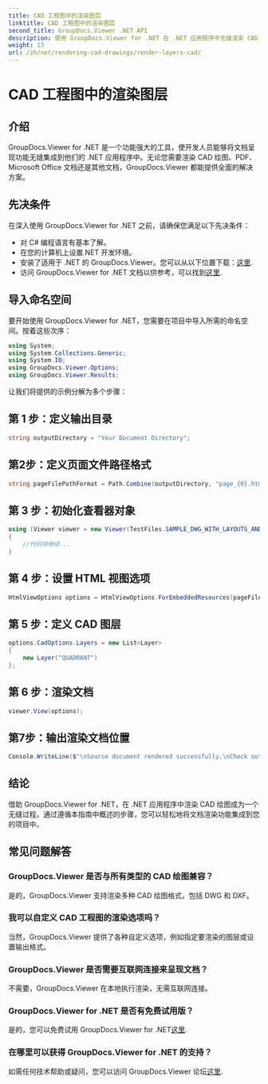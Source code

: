 ```yaml
---
title: CAD 工程图中的渲染图层
linktitle: CAD 工程图中的渲染图层
second_title: GroupDocs.Viewer .NET API
description: 使用 GroupDocs.Viewer for .NET 在 .NET 应用程序中无缝渲染 CAD 绘图。探索渲染选项、自定义图层等。
weight: 13
url: /zh/net/rendering-cad-drawings/render-layers-cad/
---
```


# CAD 工程图中的渲染图层

## 介绍
GroupDocs.Viewer for .NET 是一个功能强大的工具，使开发人员能够将文档呈现功能无缝集成到他们的 .NET 应用程序中。无论您需要渲染 CAD 绘图、PDF、Microsoft Office 文档还是其他文档，GroupDocs.Viewer 都能提供全面的解决方案。
## 先决条件
在深入使用 GroupDocs.Viewer for .NET 之前，请确保您满足以下先决条件：
- 对 C# 编程语言有基本了解。
- 在您的计算机上设置.NET 开发环境。
- 安装了适用于 .NET 的 GroupDocs.Viewer。您可以从以下位置下载：[这里](https://releases.groupdocs.com/viewer/net/).
- 访问 GroupDocs.Viewer for .NET 文档以供参考，可以找到[这里](https://tutorials.groupdocs.com/viewer/net/).

## 导入命名空间
要开始使用 GroupDocs.Viewer for .NET，您需要在项目中导入所需的命名空间。按着这些次序：

```csharp
using System;
using System.Collections.Generic;
using System.IO;
using GroupDocs.Viewer.Options;
using GroupDocs.Viewer.Results;
```

让我们将提供的示例分解为多个步骤：
## 第 1 步：定义输出目录
```csharp
string outputDirectory = "Your Document Directory";
```
## 第2步：定义页面文件路径格式
```csharp
string pageFilePathFormat = Path.Combine(outputDirectory, "page_{0}.html");
```
## 第 3 步：初始化查看器对象
```csharp
using (Viewer viewer = new Viewer(TestFiles.SAMPLE_DWG_WITH_LAYOUTS_AND_LAYERS))
{
    //代码块继续...
}
```
## 第 4 步：设置 HTML 视图选项
```csharp
HtmlViewOptions options = HtmlViewOptions.ForEmbeddedResources(pageFilePathFormat);
```
## 第 5 步：定义 CAD 图层
```csharp
options.CadOptions.Layers = new List<Layer>
{
    new Layer("QUADRANT")
};
```
## 第 6 步：渲染文档
```csharp
viewer.View(options);
```
## 第7步：输出渲染文档位置
```csharp
Console.WriteLine($"\nSource document rendered successfully.\nCheck output in {outputDirectory}.");
```

## 结论
借助 GroupDocs.Viewer for .NET，在 .NET 应用程序中渲染 CAD 绘图成为一个无缝过程。通过遵循本指南中概述的步骤，您可以轻松地将文档渲染功能集成到您的项目中。
## 常见问题解答
### GroupDocs.Viewer 是否与所有类型的 CAD 绘图兼容？
是的，GroupDocs.Viewer 支持渲染多种 CAD 绘图格式，包括 DWG 和 DXF。
### 我可以自定义 CAD 工程图的渲染选项吗？
当然，GroupDocs.Viewer 提供了各种自定义选项，例如指定要渲染的图层或设置输出格式。
### GroupDocs.Viewer 是否需要互联网连接来呈现文档？
不需要，GroupDocs.Viewer 在本地执行渲染，无需互联网连接。
### GroupDocs.Viewer for .NET 是否有免费试用版？
是的，您可以免费试用 GroupDocs.Viewer for .NET[这里](https://releases.groupdocs.com/).
### 在哪里可以获得 GroupDocs.Viewer for .NET 的支持？
如需任何技术帮助或疑问，您可以访问 GroupDocs.Viewer 论坛[这里](https://forum.groupdocs.com/c/viewer/9).